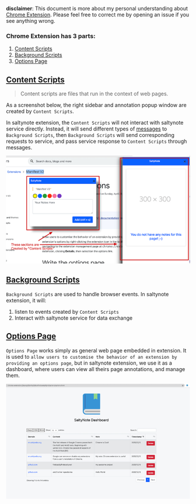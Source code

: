**disclaimer**: This document is more about my personal understanding about [Chrome Extension](https://developer.chrome.com/docs/extensions/). Please feel free to correct me by opening an issue if you
see anything wrong.

### Chrome Extension has 3 parts:

1. [Content Scripts](#content-scripts)
2. [Background Scripts](#background-scripts)
3. [Options Page](#options-page)

## [Content Scripts](https://developer.chrome.com/docs/extensions/mv2/content_scripts/)

> Content scripts are files that run in the context of web pages.

As a screenshot below, the right sidebar and annotation popup window are created by `Content Scripts`.

In saltynote extension, the `Content Scripts` will not interact with saltynote service directly. Instead, it will send different types of [messages](https://developer.chrome.com/docs/extensions/mv2/messaging/) to `Background Scripts`, then `Background Scripts`
will send corresponding requests to service, and pass service response to `Content Scripts` through messages.

![Content Scripts](./images/content-scripts-section.png)

## [Background Scripts](https://developer.chrome.com/docs/extensions/mv2/background_pages/)

`Background Scripts` are used to handle browser events. In saltynote extension, it will:

1. listen to events created by `Content Scripts`
2. Interact with saltynote service for data exchange

## [Options Page](https://developer.chrome.com/docs/extensions/mv2/options/)

`Options Page` works simply as general web page embedded in extension.
It is used to `allow users to customise the behavior of an extension by providing an options page`,
but in saltynote extension, we use it as a dashboard, where users can view all theirs page annotations, and manage them.

![Options Page](./images/options-page.png)
